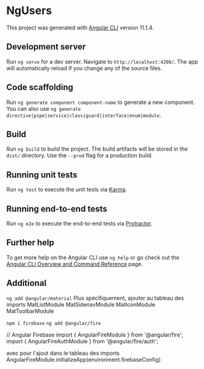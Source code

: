 # NgUsers

This project was generated with [Angular CLI](https://github.com/angular/angular-cli) version 11.1.4.

## Development server

Run `ng serve` for a dev server. Navigate to `http://localhost:4200/`. The app will automatically reload if you change any of the source files.

## Code scaffolding

Run `ng generate component component-name` to generate a new component. You can also use `ng generate directive|pipe|service|class|guard|interface|enum|module`.

## Build

Run `ng build` to build the project. The build artifacts will be stored in the `dist/` directory. Use the `--prod` flag for a production build.

## Running unit tests

Run `ng test` to execute the unit tests via [Karma](https://karma-runner.github.io).

## Running end-to-end tests

Run `ng e2e` to execute the end-to-end tests via [Protractor](http://www.protractortest.org/).

## Further help

To get more help on the Angular CLI use `ng help` or go check out the [Angular CLI Overview and Command Reference](https://angular.io/cli) page.

## Additional
`ng add @angular/material`
Plus spécifiquement, ajouter au tableau des imports
MatListModule
MatSidenavModule
MatIconModule
MatToolbarModule

`npm i firebase`
`ng add @angular/fire`

// Angular Firebase
import { AngularFireModule } from '@angular/fire';
import { AngularFireAuthModule } from '@angular/fire/auth';

avec pour l'ajout dans le tableau des imports
AngularFireModule.initializeApp(environment.firebaseConfig)

